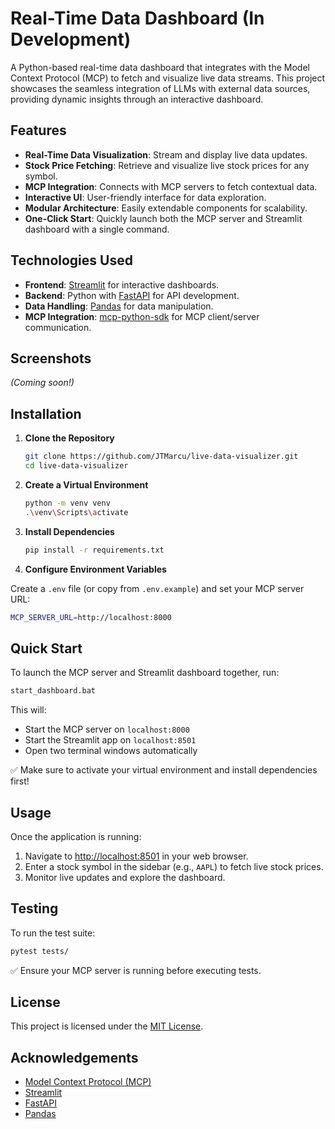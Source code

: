 # Real-Time Data Dashboard (In Development)

A Python-based real-time data dashboard that integrates with the Model Context Protocol (MCP) to fetch and visualize live data streams. This project showcases the seamless integration of LLMs with external data sources, providing dynamic insights through an interactive dashboard.

## Features

* **Real-Time Data Visualization**: Stream and display live data updates.
* **Stock Price Fetching**: Retrieve and visualize live stock prices for any symbol.
* **MCP Integration**: Connects with MCP servers to fetch contextual data.
* **Interactive UI**: User-friendly interface for data exploration.
* **Modular Architecture**: Easily extendable components for scalability.
* **One-Click Start**: Quickly launch both the MCP server and Streamlit dashboard with a single command.

## Technologies Used

* **Frontend**: [Streamlit](https://streamlit.io/) for interactive dashboards.
* **Backend**: Python with [FastAPI](https://fastapi.tiangolo.com/) for API development.
* **Data Handling**: [Pandas](https://pandas.pydata.org/) for data manipulation.
* **MCP Integration**: [mcp-python-sdk](https://github.com/modelcontextprotocol/python-sdk) for MCP client/server communication.

## Screenshots

*(Coming soon!)*

## Installation

1. **Clone the Repository**

   ```bash
   git clone https://github.com/JTMarcu/live-data-visualizer.git
   cd live-data-visualizer
   ```

2. **Create a Virtual Environment**

   ```bash
   python -m venv venv
   .\venv\Scripts\activate
   ```

3. **Install Dependencies**

   ```bash
   pip install -r requirements.txt
   ```

4. **Configure Environment Variables**

Create a `.env` file (or copy from `.env.example`) and set your MCP server URL:

```bash
MCP_SERVER_URL=http://localhost:8000
```

## Quick Start

To launch the MCP server and Streamlit dashboard together, run:

```bash
start_dashboard.bat
```

This will:

* Start the MCP server on `localhost:8000`
* Start the Streamlit app on `localhost:8501`
* Open two terminal windows automatically

✅ Make sure to activate your virtual environment and install dependencies first!

## Usage

Once the application is running:

1. Navigate to [http://localhost:8501](http://localhost:8501) in your web browser.
2. Enter a stock symbol in the sidebar (e.g., `AAPL`) to fetch live stock prices.
3. Monitor live updates and explore the dashboard.

## Testing

To run the test suite:

```bash
pytest tests/
```

✅ Ensure your MCP server is running before executing tests.

## License

This project is licensed under the [MIT License](LICENSE).

## Acknowledgements

* [Model Context Protocol (MCP)](https://modelcontextprotocol.io/)
* [Streamlit](https://streamlit.io/)
* [FastAPI](https://fastapi.tiangolo.com/)
* [Pandas](https://pandas.pydata.org/)